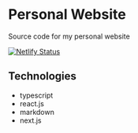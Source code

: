 # Personal Website

Source code for my personal website

[![Netlify Status](https://api.netlify.com/api/v1/badges/7502c164-1d45-4302-afe1-56d34aa4ac35/deploy-status)](https://app.netlify.com/sites/sleepy-curie-51db24/deploys)

## Technologies

- typescript
- react.js
- markdown
- next.js
